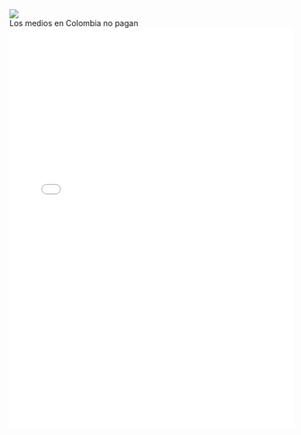 <div>
<div class='tableauPlaceholder' id='viz1540668895600' style='position: relative'><noscript><a href='#'><img alt=' ' src='https:&#47;&#47;public.tableau.com&#47;static&#47;images&#47;Le&#47;Legislacinsobreabortoenelmundo&#47;Dashboard_Aborto_mundo&#47;1_rss.png' style='border: none' /></a></noscript><object class='tableauViz'  style='display:none;'><param name='host_url' value='https%3A%2F%2Fpublic.tableau.com%2F' /> <param name='embed_code_version' value='3' /> <param name='site_root' value='' /><param name='name' value='Legislacinsobreabortoenelmundo&#47;Dashboard_Aborto_mundo' /><param name='tabs' value='no' /><param name='toolbar' value='yes' /><param name='static_image' value='https:&#47;&#47;public.tableau.com&#47;static&#47;images&#47;Le&#47;Legislacinsobreabortoenelmundo&#47;Dashboard_Aborto_mundo&#47;1.png' /> <param name='animate_transition' value='yes' /><param name='display_static_image' value='yes' /><param name='display_spinner' value='yes' /><param name='display_overlay' value='yes' /><param name='display_count' value='yes' /><param name='filter' value='publish=yes' /></object></div>                <script type='text/javascript'>                    var divElement = document.getElementById('viz1540668895600');                    var vizElement = divElement.getElementsByTagName('object')[0];                    vizElement.style.minWidth='1100px';vizElement.style.maxWidth='1300px';vizElement.style.width='100%';vizElement.style.minHeight='627px';vizElement.style.maxHeight='1027px';vizElement.style.height=(divElement.offsetWidth*0.75)+'px';                    var scriptElement = document.createElement('script');                    scriptElement.src = 'https://public.tableau.com/javascripts/api/viz_v1.js';                    vizElement.parentNode.insertBefore(scriptElement, vizElement);                </script>
</div>
Los medios en Colombia no pagan
<div>
<iframe id="datawrapper-chart-WyjUa" src="//datawrapper.dwcdn.net/WyjUa/1/" scrolling="no" frameborder="0" allowtransparency="true" style="width: 0; min-width: 100% !important;" height="708"></iframe><script type="text/javascript">if("undefined"==typeof window.datawrapper)window.datawrapper={};window.datawrapper["WyjUa"]={},window.datawrapper["WyjUa"].embedDeltas={"100":808,"200":758,"300":733,"400":733,"500":708,"700":708,"800":708,"900":708,"1000":708},window.datawrapper["WyjUa"].iframe=document.getElementById("datawrapper-chart-WyjUa"),window.datawrapper["WyjUa"].iframe.style.height=window.datawrapper["WyjUa"].embedDeltas[Math.min(1e3,Math.max(100*Math.floor(window.datawrapper["WyjUa"].iframe.offsetWidth/100),100))]+"px",window.addEventListener("message",function(a){if("undefined"!=typeof a.data["datawrapper-height"])for(var b in a.data["datawrapper-height"])if("WyjUa"==b)window.datawrapper["WyjUa"].iframe.style.height=a.data["datawrapper-height"][b]+"px"});</script>
</div>
